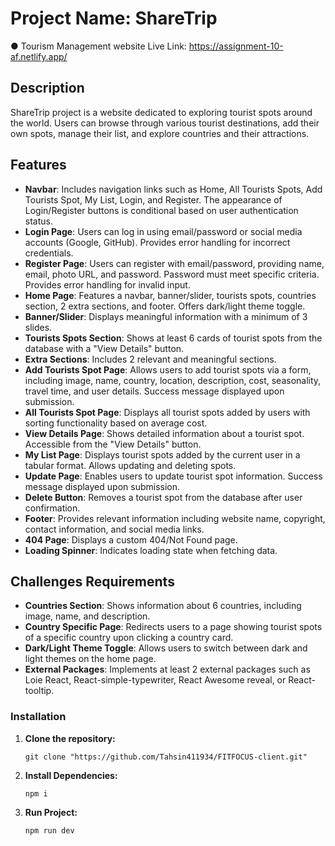 # Project Name: ShareTrip 
 ● Tourism Management website
Live Link: https://assignment-10-af.netlify.app/




## Description

ShareTrip project is a website dedicated to exploring tourist spots around the world. Users can browse through various tourist destinations, add their own spots, manage their list, and explore countries and their attractions.

## Features

- **Navbar**: Includes navigation links such as Home, All Tourists Spots, Add Tourists Spot, My List, Login, and Register. The appearance of Login/Register buttons is conditional based on user authentication status.
- **Login Page**: Users can log in using email/password or social media accounts (Google, GitHub). Provides error handling for incorrect credentials.
- **Register Page**: Users can register with email/password, providing name, email, photo URL, and password. Password must meet specific criteria. Provides error handling for invalid input.
- **Home Page**: Features a navbar, banner/slider, tourists spots, countries section, 2 extra sections, and footer. Offers dark/light theme toggle.
- **Banner/Slider**: Displays meaningful information with a minimum of 3 slides.
- **Tourists Spots Section**: Shows at least 6 cards of tourist spots from the database with a "View Details" button.
- **Extra Sections**: Includes 2 relevant and meaningful sections.
- **Add Tourists Spot Page**: Allows users to add tourist spots via a form, including image, name, country, location, description, cost, seasonality, travel time, and user details. Success message displayed upon submission.
- **All Tourists Spot Page**: Displays all tourist spots added by users with sorting functionality based on average cost.
- **View Details Page**: Shows detailed information about a tourist spot. Accessible from the "View Details" button.
- **My List Page**: Displays tourist spots added by the current user in a tabular format. Allows updating and deleting spots.
- **Update Page**: Enables users to update tourist spot information. Success message displayed upon submission.
- **Delete Button**: Removes a tourist spot from the database after user confirmation.
- **Footer**: Provides relevant information including website name, copyright, contact information, and social media links.
- **404 Page**: Displays a custom 404/Not Found page.
- **Loading Spinner**: Indicates loading state when fetching data.

## Challenges Requirements

- **Countries Section**: Shows information about 6 countries, including image, name, and description.
- **Country Specific Page**: Redirects users to a page showing tourist spots of a specific country upon clicking a country card.
- **Dark/Light Theme Toggle**: Allows users to switch between dark and light themes on the home page.
- **External Packages**: Implements at least 2 external packages such as Loie React, React-simple-typewriter, React Awesome reveal, or React-tooltip.

### Installation

1. **Clone the repository:**
  
       git clone "https://github.com/Tahsin411934/FITFOCUS-client.git"

2. **Install Dependencies:**
  
       npm i
2. **Run Project:**
  
       npm run dev


